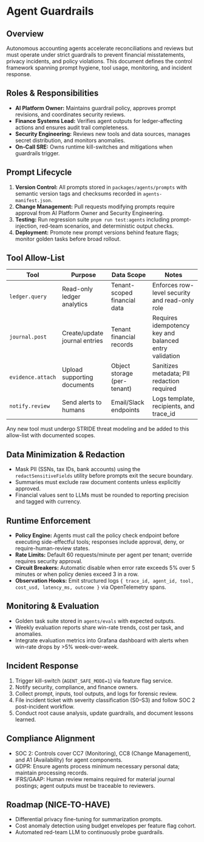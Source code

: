 # Agent Guardrails

## Overview
Autonomous accounting agents accelerate reconciliations and reviews but must operate under strict guardrails to prevent financial misstatements, privacy incidents, and policy violations. This document defines the control framework spanning prompt hygiene, tool usage, monitoring, and incident response.

## Roles & Responsibilities
- **AI Platform Owner:** Maintains guardrail policy, approves prompt revisions, and coordinates security reviews.
- **Finance Systems Lead:** Verifies agent outputs for ledger-affecting actions and ensures audit trail completeness.
- **Security Engineering:** Reviews new tools and data sources, manages secret distribution, and monitors anomalies.
- **On-Call SRE:** Owns runtime kill-switches and mitigations when guardrails trigger.

## Prompt Lifecycle
1. **Version Control:** All prompts stored in `packages/agents/prompts` with semantic version tags and checksums recorded in `agents-manifest.json`.
2. **Change Management:** Pull requests modifying prompts require approval from AI Platform Owner and Security Engineering.
3. **Testing:** Run regression suite `pnpm run test:agents` including prompt-injection, red-team scenarios, and deterministic output checks.
4. **Deployment:** Promote new prompt versions behind feature flags; monitor golden tasks before broad rollout.

## Tool Allow-List
| Tool | Purpose | Data Scope | Notes |
|------|---------|------------|-------|
| `ledger.query` | Read-only ledger analytics | Tenant-scoped financial data | Enforces row-level security and read-only role |
| `journal.post` | Create/update journal entries | Tenant financial records | Requires idempotency key and balanced entry validation |
| `evidence.attach` | Upload supporting documents | Object storage (per-tenant) | Sanitizes metadata; PII redaction required |
| `notify.review` | Send alerts to humans | Email/Slack endpoints | Logs template, recipients, and trace_id |

Any new tool must undergo STRIDE threat modeling and be added to this allow-list with documented scopes.

## Data Minimization & Redaction
- Mask PII (SSNs, tax IDs, bank accounts) using the `redactSensitiveFields` utility before prompts exit the secure boundary.
- Summaries must exclude raw document contents unless explicitly approved.
- Financial values sent to LLMs must be rounded to reporting precision and tagged with currency.

## Runtime Enforcement
- **Policy Engine:** Agents must call the policy check endpoint before executing side-effectful tools; responses include approval, deny, or require-human-review states.
- **Rate Limits:** Default 60 requests/minute per agent per tenant; override requires security approval.
- **Circuit Breakers:** Automatic disable when error rate exceeds 5% over 5 minutes or when policy denies exceed 3 in a row.
- **Observation Hooks:** Emit structured logs `{ trace_id, agent_id, tool, cost_usd, latency_ms, outcome }` via OpenTelemetry spans.

## Monitoring & Evaluation
- Golden task suite stored in `agents/evals` with expected outputs.
- Weekly evaluation reports share win-rate trends, cost per task, and anomalies.
- Integrate evaluation metrics into Grafana dashboard with alerts when win-rate drops by >5% week-over-week.

## Incident Response
1. Trigger kill-switch (`AGENT_SAFE_MODE=1`) via feature flag service.
2. Notify security, compliance, and finance owners.
3. Collect prompt, inputs, tool outputs, and logs for forensic review.
4. File incident ticket with severity classification (S0–S3) and follow SOC 2 post-incident workflow.
5. Conduct root cause analysis, update guardrails, and document lessons learned.

## Compliance Alignment
- SOC 2: Controls cover CC7 (Monitoring), CC8 (Change Management), and A1 (Availability) for agent components.
- GDPR: Ensure agents process minimum necessary personal data; maintain processing records.
- IFRS/GAAP: Human review remains required for material journal postings; agent outputs must be traceable to reviewers.

## Roadmap (NICE-TO-HAVE)
- Differential privacy fine-tuning for summarization prompts.
- Cost anomaly detection using budget envelopes per feature flag cohort.
- Automated red-team LLM to continuously probe guardrails.
